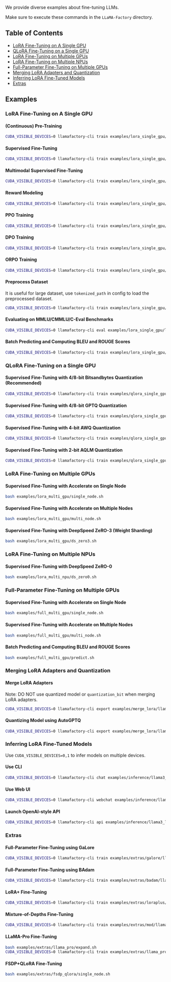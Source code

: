 We provide diverse examples about fine-tuning LLMs.

Make sure to execute these commands in the `LLaMA-Factory` directory.

## Table of Contents

- [LoRA Fine-Tuning on A Single GPU](#lora-fine-tuning-on-a-single-gpu)
- [QLoRA Fine-Tuning on a Single GPU](#qlora-fine-tuning-on-a-single-gpu)
- [LoRA Fine-Tuning on Multiple GPUs](#lora-fine-tuning-on-multiple-gpus)
- [LoRA Fine-Tuning on Multiple NPUs](#lora-fine-tuning-on-multiple-npus)
- [Full-Parameter Fine-Tuning on Multiple GPUs](#full-parameter-fine-tuning-on-multiple-gpus)
- [Merging LoRA Adapters and Quantization](#merging-lora-adapters-and-quantization)
- [Inferring LoRA Fine-Tuned Models](#inferring-lora-fine-tuned-models)
- [Extras](#extras)

## Examples

### LoRA Fine-Tuning on A Single GPU

#### (Continuous) Pre-Training

```bash
CUDA_VISIBLE_DEVICES=0 llamafactory-cli train examples/lora_single_gpu/llama3_lora_pretrain.yaml
```

#### Supervised Fine-Tuning

```bash
CUDA_VISIBLE_DEVICES=0 llamafactory-cli train examples/lora_single_gpu/llama3_lora_sft.yaml
```

#### Multimodal Supervised Fine-Tuning

```bash
CUDA_VISIBLE_DEVICES=0 llamafactory-cli train examples/lora_single_gpu/llava1_5_lora_sft.yaml
```

#### Reward Modeling

```bash
CUDA_VISIBLE_DEVICES=0 llamafactory-cli train examples/lora_single_gpu/llama3_lora_reward.yaml
```

#### PPO Training

```bash
CUDA_VISIBLE_DEVICES=0 llamafactory-cli train examples/lora_single_gpu/llama3_lora_ppo.yaml
```

#### DPO Training

```bash
CUDA_VISIBLE_DEVICES=0 llamafactory-cli train examples/lora_single_gpu/llama3_lora_dpo.yaml
```

#### ORPO Training

```bash
CUDA_VISIBLE_DEVICES=0 llamafactory-cli train examples/lora_single_gpu/llama3_lora_orpo.yaml
```

#### Preprocess Dataset

It is useful for large dataset, use `tokenized_path` in config to load the preprocessed dataset.

```bash
CUDA_VISIBLE_DEVICES=0 llamafactory-cli train examples/lora_single_gpu/llama3_preprocess.yaml
```

#### Evaluating on MMLU/CMMLU/C-Eval Benchmarks

```bash
CUDA_VISIBLE_DEVICES=0 llamafactory-cli eval examples/lora_single_gpu/llama3_lora_eval.yaml
```

#### Batch Predicting and Computing BLEU and ROUGE Scores

```bash
CUDA_VISIBLE_DEVICES=0 llamafactory-cli train examples/lora_single_gpu/llama3_lora_predict.yaml
```

### QLoRA Fine-Tuning on a Single GPU

#### Supervised Fine-Tuning with 4/8-bit Bitsandbytes Quantization (Recommended)

```bash
CUDA_VISIBLE_DEVICES=0 llamafactory-cli train examples/qlora_single_gpu/llama3_lora_sft_bitsandbytes.yaml
```

#### Supervised Fine-Tuning with 4/8-bit GPTQ Quantization

```bash
CUDA_VISIBLE_DEVICES=0 llamafactory-cli train examples/qlora_single_gpu/llama3_lora_sft_gptq.yaml
```

#### Supervised Fine-Tuning with 4-bit AWQ Quantization

```bash
CUDA_VISIBLE_DEVICES=0 llamafactory-cli train examples/qlora_single_gpu/llama3_lora_sft_awq.yaml
```

#### Supervised Fine-Tuning with 2-bit AQLM Quantization

```bash
CUDA_VISIBLE_DEVICES=0 llamafactory-cli train examples/qlora_single_gpu/llama3_lora_sft_aqlm.yaml
```

### LoRA Fine-Tuning on Multiple GPUs

#### Supervised Fine-Tuning with Accelerate on Single Node

```bash
bash examples/lora_multi_gpu/single_node.sh
```

#### Supervised Fine-Tuning with Accelerate on Multiple Nodes

```bash
bash examples/lora_multi_gpu/multi_node.sh
```

#### Supervised Fine-Tuning with DeepSpeed ZeRO-3 (Weight Sharding)

```bash
bash examples/lora_multi_gpu/ds_zero3.sh
```

### LoRA Fine-Tuning on Multiple NPUs

#### Supervised Fine-Tuning with DeepSpeed ZeRO-0

```bash
bash examples/lora_multi_npu/ds_zero0.sh
```

### Full-Parameter Fine-Tuning on Multiple GPUs

#### Supervised Fine-Tuning with Accelerate on Single Node

```bash
bash examples/full_multi_gpu/single_node.sh
```

#### Supervised Fine-Tuning with Accelerate on Multiple Nodes

```bash
bash examples/full_multi_gpu/multi_node.sh
```

#### Batch Predicting and Computing BLEU and ROUGE Scores

```bash
bash examples/full_multi_gpu/predict.sh
```

### Merging LoRA Adapters and Quantization

#### Merge LoRA Adapters

Note: DO NOT use quantized model or `quantization_bit` when merging LoRA adapters.

```bash
CUDA_VISIBLE_DEVICES=0 llamafactory-cli export examples/merge_lora/llama3_lora_sft.yaml
```

#### Quantizing Model using AutoGPTQ

```bash
CUDA_VISIBLE_DEVICES=0 llamafactory-cli export examples/merge_lora/llama3_gptq.yaml
```

### Inferring LoRA Fine-Tuned Models

Use `CUDA_VISIBLE_DEVICES=0,1` to infer models on multiple devices.

#### Use CLI

```bash
CUDA_VISIBLE_DEVICES=0 llamafactory-cli chat examples/inference/llama3_lora_sft.yaml
```

#### Use Web UI

```bash
CUDA_VISIBLE_DEVICES=0 llamafactory-cli webchat examples/inference/llama3_lora_sft.yaml
```

#### Launch OpenAI-style API

```bash
CUDA_VISIBLE_DEVICES=0 llamafactory-cli api examples/inference/llama3_lora_sft.yaml
```

### Extras

#### Full-Parameter Fine-Tuning using GaLore

```bash
CUDA_VISIBLE_DEVICES=0 llamafactory-cli train examples/extras/galore/llama3_full_sft.yaml
```

#### Full-Parameter Fine-Tuning using BAdam

```bash
CUDA_VISIBLE_DEVICES=0 llamafactory-cli train examples/extras/badam/llama3_full_sft.yaml
```

#### LoRA+ Fine-Tuning

```bash
CUDA_VISIBLE_DEVICES=0 llamafactory-cli train examples/extras/loraplus/llama3_lora_sft.yaml
```

#### Mixture-of-Depths Fine-Tuning

```bash
CUDA_VISIBLE_DEVICES=0 llamafactory-cli train examples/extras/mod/llama3_full_sft.yaml
```

#### LLaMA-Pro Fine-Tuning

```bash
bash examples/extras/llama_pro/expand.sh
CUDA_VISIBLE_DEVICES=0 llamafactory-cli train examples/extras/llama_pro/llama3_freeze_sft.yaml
```

#### FSDP+QLoRA Fine-Tuning

```bash
bash examples/extras/fsdp_qlora/single_node.sh
```
